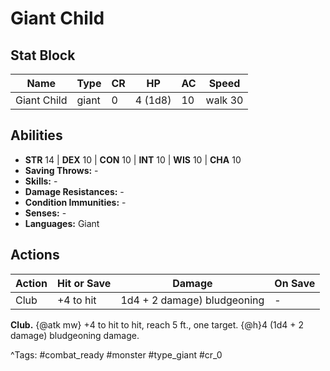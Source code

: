 # Giant Child

## Stat Block

| Name | Type | CR | HP | AC | Speed |
|------|------|----|----|----|-------|
| Giant Child | giant | 0 | 4 (1d8) | 10 | walk 30 |

## Abilities

- **STR** 14 | **DEX** 10 | **CON** 10 | **INT** 10 | **WIS** 10 | **CHA** 10
- **Saving Throws:** -  
- **Skills:** -  
- **Damage Resistances:** -  
- **Condition Immunities:** -  
- **Senses:** -  
- **Languages:** Giant


## Actions

| Action | Hit or Save | Damage | On Save |
|--------|--------------|--------|----------|
| Club | +4 to hit | 1d4 + 2 damage) bludgeoning | - |

**Club.** {@atk mw} +4 to hit to hit, reach 5 ft., one target. {@h}4 (1d4 + 2 damage) bludgeoning damage.


^Tags: #combat_ready #monster #type_giant #cr_0